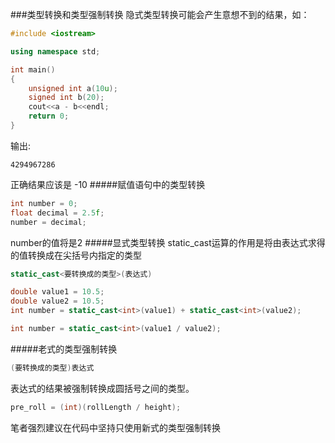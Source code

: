 ###类型转换和类型强制转换
隐式类型转换可能会产生意想不到的结果，如：
```cpp
#include <iostream>

using namespace std;

int main()
{
	unsigned int a(10u);
	signed int b(20);
	cout<<a - b<<endl;
	return 0;
}
```
输出:
```text
4294967286
```
正确结果应该是 -10
#####赋值语句中的类型转换
```cpp
int number = 0;
float decimal = 2.5f;
number = decimal;
```
number的值将是2
#####显式类型转换
static_cast运算的作用是将由表达式求得的值转换成在尖括号内指定的类型
```cpp
static_cast<要转换成的类型>(表达式)
```
```cpp
double value1 = 10.5;
double value2 = 10.5;
int number = static_cast<int>(value1) + static_cast<int>(value2);
```
```cpp
int number = static_cast<int>(value1 / value2);
```
#####老式的类型强制转换
```cpp
(要转换成的类型)表达式
```
表达式的结果被强制转换成圆括号之间的类型。
```cpp
pre_roll = (int)(rollLength / height);
```
笔者强烈建议在代码中坚持只使用新式的类型强制转换
